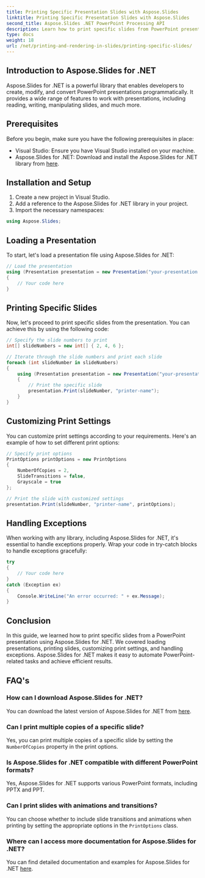 ```yaml
---
title: Printing Specific Presentation Slides with Aspose.Slides
linktitle: Printing Specific Presentation Slides with Aspose.Slides
second_title: Aspose.Slides .NET PowerPoint Processing API
description: Learn how to print specific slides from PowerPoint presentations using Aspose.Slides for .NET. Our step-by-step guide covers installation, customization, and handling exceptions, providing a seamless way to automate PowerPoint tasks.
type: docs
weight: 18
url: /net/printing-and-rendering-in-slides/printing-specific-slides/
---
```


## Introduction to Aspose.Slides for .NET

Aspose.Slides for .NET is a powerful library that enables developers to create, modify, and convert PowerPoint presentations programmatically. It provides a wide range of features to work with presentations, including reading, writing, manipulating slides, and much more.

## Prerequisites

Before you begin, make sure you have the following prerequisites in place:

- Visual Studio: Ensure you have Visual Studio installed on your machine.
- Aspose.Slides for .NET: Download and install the Aspose.Slides for .NET library from [here](https://releases.aspose.com/slides/net/).

## Installation and Setup

1. Create a new project in Visual Studio.
2. Add a reference to the Aspose.Slides for .NET library in your project.
3. Import the necessary namespaces:

```csharp
using Aspose.Slides;
```

## Loading a Presentation

To start, let's load a presentation file using Aspose.Slides for .NET:

```csharp
// Load the presentation
using (Presentation presentation = new Presentation("your-presentation.pptx"))
{
    // Your code here
}
```

## Printing Specific Slides

Now, let's proceed to print specific slides from the presentation. You can achieve this by using the following code:

```csharp
// Specify the slide numbers to print
int[] slideNumbers = new int[] { 2, 4, 6 };

// Iterate through the slide numbers and print each slide
foreach (int slideNumber in slideNumbers)
{
    using (Presentation presentation = new Presentation("your-presentation.pptx"))
    {
        // Print the specific slide
        presentation.Print(slideNumber, "printer-name");
    }
}
```

## Customizing Print Settings

You can customize print settings according to your requirements. Here's an example of how to set different print options:

```csharp
// Specify print options
PrintOptions printOptions = new PrintOptions
{
    NumberOfCopies = 2,
    SlideTransitions = false,
    Grayscale = true
};

// Print the slide with customized settings
presentation.Print(slideNumber, "printer-name", printOptions);
```

## Handling Exceptions

When working with any library, including Aspose.Slides for .NET, it's essential to handle exceptions properly. Wrap your code in try-catch blocks to handle exceptions gracefully:

```csharp
try
{
    // Your code here
}
catch (Exception ex)
{
    Console.WriteLine("An error occurred: " + ex.Message);
}
```

## Conclusion

In this guide, we learned how to print specific slides from a PowerPoint presentation using Aspose.Slides for .NET. We covered loading presentations, printing slides, customizing print settings, and handling exceptions. Aspose.Slides for .NET makes it easy to automate PowerPoint-related tasks and achieve efficient results.

## FAQ's

### How can I download Aspose.Slides for .NET?

You can download the latest version of Aspose.Slides for .NET from [here](https://releases.aspose.com/slides/net/).

### Can I print multiple copies of a specific slide?

Yes, you can print multiple copies of a specific slide by setting the `NumberOfCopies` property in the print options.

### Is Aspose.Slides for .NET compatible with different PowerPoint formats?

Yes, Aspose.Slides for .NET supports various PowerPoint formats, including PPTX and PPT.

### Can I print slides with animations and transitions?

You can choose whether to include slide transitions and animations when printing by setting the appropriate options in the `PrintOptions` class.

### Where can I access more documentation for Aspose.Slides for .NET?

You can find detailed documentation and examples for Aspose.Slides for .NET [here](https://reference.aspose.com/slides/net/).
